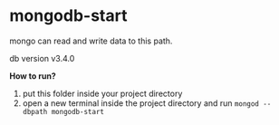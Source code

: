 # mongodb-start
mongo can read and write data to this path. 

db version v3.4.0

**How to run?**

1. put this folder inside your project directory
2. open a new terminal inside the project directory and run `mongod --dbpath mongodb-start`
